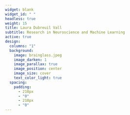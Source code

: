 ```yaml
---
widget: blank
widget_id: " "
headless: true
weight: 15
title: Laura Dubreuil Vall
subtitle: Research in Neuroscience and Machine Learning
active: true
design:
  columns: "1"
  background:
    image: brainglass.jpeg
    image_darken: 1
    image_parallax: true
    image_position: center
    image_size: cover
    text_color_light: true
  spacing:
    padding:
      - 210px
      - "0"
      - 210px
      - "0"
---
```

